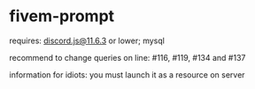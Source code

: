 # fivem-prompt
requires: discord.js@11.6.3 or lower; mysql


recommend to change queries on line: #116, #119, #134 and #137

information for idiots: you must launch it as a resource on server

